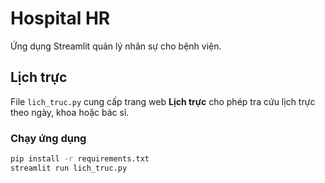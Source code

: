 # Hospital HR

Ứng dụng Streamlit quản lý nhân sự cho bệnh viện.

## Lịch trực

File `lich_truc.py` cung cấp trang web **Lịch trực** cho phép tra cứu lịch trực theo ngày, khoa hoặc bác sĩ.

### Chạy ứng dụng

```bash
pip install -r requirements.txt
streamlit run lich_truc.py
```
